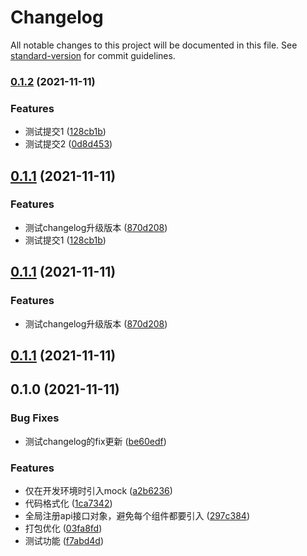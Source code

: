 # Changelog

All notable changes to this project will be documented in this file. See [standard-version](https://github.com/conventional-changelog/standard-version) for commit guidelines.

### [0.1.2](https://github.com/Raj6666/vue2.6-standard-demo/compare/v0.1.1...v0.1.2) (2021-11-11)


### Features

* 测试提交1 ([128cb1b](https://github.com/Raj6666/vue2.6-standard-demo/commit/128cb1b958bca1260ad56595b5ce46c1d666bfca))
* 测试提交2 ([0d8d453](https://github.com/Raj6666/vue2.6-standard-demo/commit/0d8d453ee288ae8dd91f4936a181e76c5e0169d1))

## [0.1.1](https://github.com/Raj6666/vue2.6-standard-demo/compare/v0.1.0...v0.1.1) (2021-11-11)


### Features

* 测试changelog升级版本 ([870d208](https://github.com/Raj6666/vue2.6-standard-demo/commit/870d20876707c2d5e8d8ac774f66cbbb1a5646e8))
* 测试提交1 ([128cb1b](https://github.com/Raj6666/vue2.6-standard-demo/commit/128cb1b958bca1260ad56595b5ce46c1d666bfca))




## [0.1.1](https://github.com/Raj6666/vue2.6-standard-demo/compare/v0.1.0...v0.1.1) (2021-11-11)


### Features

* 测试changelog升级版本 ([870d208](https://github.com/Raj6666/vue2.6-standard-demo/commit/870d20876707c2d5e8d8ac774f66cbbb1a5646e8))



## [0.1.1](https://github.com/Raj6666/vue2.6-standard-demo/compare/v0.1.0...v0.1.1) (2021-11-11)



## 0.1.0 (2021-11-11)


### Bug Fixes

* 测试changelog的fix更新 ([be60edf](https://github.com/Raj6666/vue2.6-standard-demo/commit/be60edfeee09a99ca85458224d15f92c83af4c5a))


### Features

* 仅在开发环境时引入mock ([a2b6236](https://github.com/Raj6666/vue2.6-standard-demo/commit/a2b62369cc05df4c869d8b438cc0d199ade45a7e))
* 代码格式化 ([1ca7342](https://github.com/Raj6666/vue2.6-standard-demo/commit/1ca7342264d3f1d8337e4029c27b2e97d4f8b748))
* 全局注册api接口对象，避免每个组件都要引入 ([297c384](https://github.com/Raj6666/vue2.6-standard-demo/commit/297c384e38b190edf8a99605f5b1fc1d25c5dea3))
* 打包优化 ([03fa8fd](https://github.com/Raj6666/vue2.6-standard-demo/commit/03fa8fd112dda0d662875109c6f34fc113b04ac3))
* 测试功能 ([f7abd4d](https://github.com/Raj6666/vue2.6-standard-demo/commit/f7abd4dbac4a4b6ca609cb6a73927115ea028ec7))



